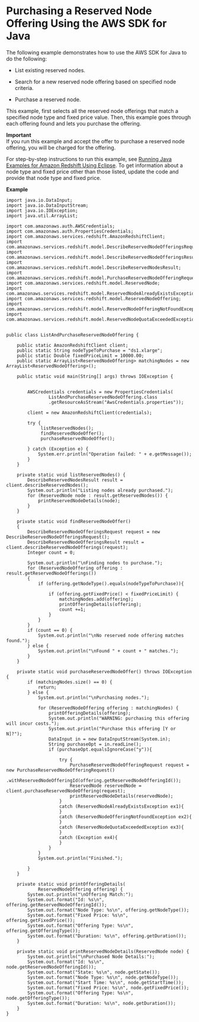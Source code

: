 # Purchasing a Reserved Node Offering Using the AWS SDK for Java<a name="purchase-reserved-node-offering-java"></a>

The following example demonstrates how to use the AWS SDK for Java to do the following:

+ List existing reserved nodes\.

+ Search for a new reserved node offering based on specified node criteria\.

+ Purchase a reserved node\.

This example, first selects all the reserved node offerings that match a specified node type and fixed price value\. Then, this example goes through each offering found and lets you purchase the offering\. 

**Important**  
If you run this example and accept the offer to purchase a reserved node offering, you will be charged for the offering\.

For step\-by\-step instructions to run this example, see [Running Java Examples for Amazon Redshift Using Eclipse](using-aws-sdk-for-java.md#setting-up-and-testing-sdk-java)\. To get information about a node type and fixed price other than those listed, update the code and provide that node type and fixed price\.

**Example**  

```
import java.io.DataInput;
import java.io.DataInputStream;
import java.io.IOException;
import java.util.ArrayList;

import com.amazonaws.auth.AWSCredentials;
import com.amazonaws.auth.PropertiesCredentials;
import com.amazonaws.services.redshift.AmazonRedshiftClient;
import com.amazonaws.services.redshift.model.DescribeReservedNodeOfferingsRequest;
import com.amazonaws.services.redshift.model.DescribeReservedNodeOfferingsResult;
import com.amazonaws.services.redshift.model.DescribeReservedNodesResult;
import com.amazonaws.services.redshift.model.PurchaseReservedNodeOfferingRequest;
import com.amazonaws.services.redshift.model.ReservedNode;
import com.amazonaws.services.redshift.model.ReservedNodeAlreadyExistsException;
import com.amazonaws.services.redshift.model.ReservedNodeOffering;
import com.amazonaws.services.redshift.model.ReservedNodeOfferingNotFoundException;
import com.amazonaws.services.redshift.model.ReservedNodeQuotaExceededException;


public class ListAndPurchaseReservedNodeOffering {

    public static AmazonRedshiftClient client;
    public static String nodeTypeToPurchase = "ds1.xlarge";
    public static Double fixedPriceLimit = 10000.00;
    public static ArrayList<ReservedNodeOffering> matchingNodes = new ArrayList<ReservedNodeOffering>();
    
    public static void main(String[] args) throws IOException {
        

        AWSCredentials credentials = new PropertiesCredentials(
                ListAndPurchaseReservedNodeOffering.class
                .getResourceAsStream("AwsCredentials.properties"));
    
        client = new AmazonRedshiftClient(credentials);
    
        try {
             listReservedNodes();
             findReservedNodeOffer();
             purchaseReservedNodeOffer();
             
        } catch (Exception e) {
            System.err.println("Operation failed: " + e.getMessage());
        }
    }

    private static void listReservedNodes() {
        DescribeReservedNodesResult result = client.describeReservedNodes();
        System.out.println("Listing nodes already purchased.");
        for (ReservedNode node : result.getReservedNodes()) {
            printReservedNodeDetails(node);
        }
    }

    private static void findReservedNodeOffer() 
    {
        DescribeReservedNodeOfferingsRequest request = new DescribeReservedNodeOfferingsRequest();
        DescribeReservedNodeOfferingsResult result = client.describeReservedNodeOfferings(request);            
        Integer count = 0;
        
        System.out.println("\nFinding nodes to purchase.");
        for (ReservedNodeOffering offering : result.getReservedNodeOfferings()) 
        {
            if (offering.getNodeType().equals(nodeTypeToPurchase)){
            
                if (offering.getFixedPrice() < fixedPriceLimit) {
                    matchingNodes.add(offering);
                    printOfferingDetails(offering);
                    count +=1;
                }
            }
        }
        if (count == 0) {
            System.out.println("\nNo reserved node offering matches found.");
        } else {
            System.out.println("\nFound " + count + " matches.");
        }    
    }

    private static void purchaseReservedNodeOffer() throws IOException {
        if (matchingNodes.size() == 0) {
            return;
        } else {
            System.out.println("\nPurchasing nodes.");

            for (ReservedNodeOffering offering : matchingNodes) {
                printOfferingDetails(offering);
                System.out.println("WARNING: purchasing this offering will incur costs.");
                System.out.println("Purchase this offering [Y or N]?");
                DataInput in = new DataInputStream(System.in);
                String purchaseOpt = in.readLine();
                if (purchaseOpt.equalsIgnoreCase("y")){
                    
                    try {
                        PurchaseReservedNodeOfferingRequest request = new PurchaseReservedNodeOfferingRequest()
                            .withReservedNodeOfferingId(offering.getReservedNodeOfferingId());
                        ReservedNode reservedNode = client.purchaseReservedNodeOffering(request);
                        printReservedNodeDetails(reservedNode);
                    }
                    catch (ReservedNodeAlreadyExistsException ex1){
                    }
                    catch (ReservedNodeOfferingNotFoundException ex2){
                    }
                    catch (ReservedNodeQuotaExceededException ex3){
                    }
                    catch (Exception ex4){
                    }
                }
            }
            System.out.println("Finished.");

        }
    }
    
    private static void printOfferingDetails(
            ReservedNodeOffering offering) {
        System.out.println("\nOffering Match:");
        System.out.format("Id: %s\n", offering.getReservedNodeOfferingId());
        System.out.format("Node Type: %s\n", offering.getNodeType());
        System.out.format("Fixed Price: %s\n", offering.getFixedPrice());
        System.out.format("Offering Type: %s\n", offering.getOfferingType());
        System.out.format("Duration: %s\n", offering.getDuration());        
    }
    
    private static void printReservedNodeDetails(ReservedNode node) {
        System.out.println("\nPurchased Node Details:");
        System.out.format("Id: %s\n", node.getReservedNodeOfferingId());
        System.out.format("State: %s\n", node.getState());
        System.out.format("Node Type: %s\n", node.getNodeType());
        System.out.format("Start Time: %s\n", node.getStartTime());
        System.out.format("Fixed Price: %s\n", node.getFixedPrice());
        System.out.format("Offering Type: %s\n", node.getOfferingType());
        System.out.format("Duration: %s\n", node.getDuration());                
    }
}
```